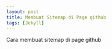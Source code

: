 ```yaml
---
layout: post
title: Membuat Sitemap di Page github
tags: [Jekyll]
---
```

Cara membuat sitemap di page github 
